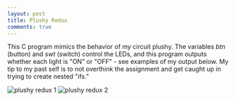 ```yaml
---
layout: post
title: Plushy Redux
comments: true
---
```


This C program mimics the behavior of my circuit plushy. The variables *btn* (button) and *swt* (switch) control the LEDs, and this program outputs whether each light is "ON" or "OFF" - see examples of my output below. My tip to my past self is to not overthink the assignment and get caught up in trying to create nested "ifs."

![plushy redux 1](https://zariaroller.github.io/assets/img/plushy_redux1.png)
![plushy redux 2](https://zariaroller.github.io/assets/img/plushy_redux2.png)
